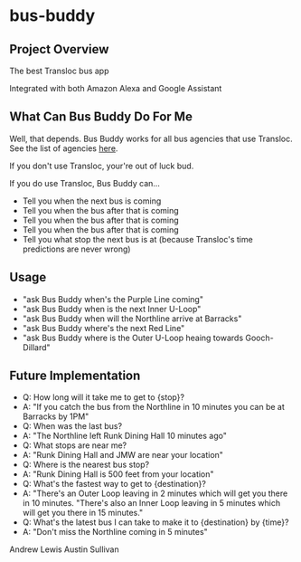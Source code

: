 # bus-buddy

## Project Overview

The best Transloc bus app

Integrated with both Amazon Alexa and Google Assistant

## What Can Bus Buddy Do For Me

Well, that depends. Bus Buddy works for all bus agencies that use Transloc. See the list of agencies [here](http://translocrider.com/our-agencies). 

If you don't use Transloc, your're out of luck bud.

If you do use Transloc, Bus Buddy can...
- Tell you when the next bus is coming
- Tell you when the bus after that is coming
- Tell you when the bus after that is coming
- Tell you when the bus after that is coming
- Tell you what stop the next bus is at (because Transloc's time predictions are never wrong) 


## Usage

- "ask Bus Buddy when's the Purple Line coming" 
- "ask Bus Buddy when is the next Inner U-Loop"
- "ask Bus Buddy when will the Northline arrive at Barracks"
- "ask Bus Buddy where's the next Red Line"
- "ask Bus Buddy where is the Outer U-Loop heaing towards Gooch-Dillard"


## Future Implementation

- Q: How long will it take me to get to {stop}?
- A: "If you catch the bus from the Northline in 10 minutes you can be at Barracks by 1PM"
- Q: When was the last bus?
- A: "The Northline left Runk Dining Hall 10 minutes ago"
- Q: What stops are near me?
- A: "Runk Dining Hall and JMW are near your location"
- Q: Where is the nearest bus stop?
- A: "Runk Dining Hall is 500 feet from your location"
- Q: What's the fastest way to get to {destination}?
- A: "There's an Outer Loop leaving in 2 minutes which will get you there in 10 minutes. 
     "There's also an Inner Loop leaving in 5 minutes which will get you there in 15 minutes."
- Q: What's the latest bus I can take to make it to {destination} by {time}?
- A: "Don't miss the Northline coming in 5 minutes"

Andrew Lewis
Austin Sullivan
